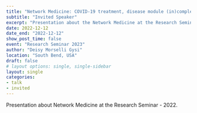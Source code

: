 ```yaml
---
title: "Network Medicine: COVID-19 treatment, disease module (in)completeness and other tales"
subtitle: "Invited Speaker"
excerpt: "Presentation about the Network Medicine at the Research Seminar 2023."
date: 2022-12-12
date_end: "2022-12-12"
show_post_time: false
event: "Research Seminar 2023"
author: "Deisy Morselli Gysi"
location: "South Bend, USA"
draft: false
# layout options: single, single-sidebar
layout: single
categories:
- talk
- invited
---
```

  
Presentation about Network Medicine at the Research Seminar - 2022.